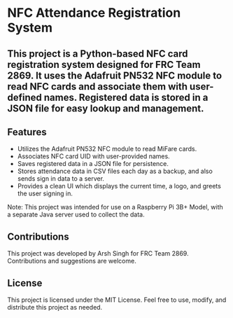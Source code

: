 # NFC Attendance Registration System

## This project is a Python-based NFC card registration system designed for FRC Team 2869. It uses the Adafruit PN532 NFC module to read NFC cards and associate them with user-defined names. Registered data is stored in a JSON file for easy lookup and management.

## Features

- Utilizes the Adafruit PN532 NFC module to read MiFare cards.
- Associates NFC card UID with user-provided names.
- Saves registered data in a JSON file for persistence.
- Stores attendance data in CSV files each day as a backup, and also sends sign in data to a server.
- Provides a clean UI which displays the current time, a logo, and greets the user signing in.

Note: This project was intended for use on a Raspberry Pi 3B+ Model, with a separate Java server used to collect the data.

## Contributions

This project was developed by Arsh Singh for FRC Team 2869. Contributions and suggestions are welcome.

## License

This project is licensed under the MIT License. Feel free to use, modify, and distribute this project as needed.